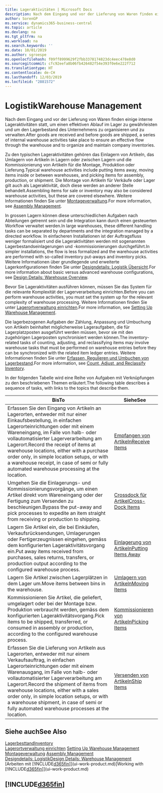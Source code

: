 ```yaml
---
title: Lageraktivitäten | Microsoft Docs
description: Nach dem Eingang und vor der Lieferung von Waren finden einige interne Lageraktivitäten statt, um einen effektiven Ablauf im Lager zu gewährleisten und um den Lagerbestand des Unternehmens zu organisieren und zu verwalten.
author: SorenGP
ms.service: dynamics365-business-central
ms.topic: article
ms.devlang: na
ms.tgt_pltfrm: na
ms.workload: na
ms.search.keywords: ''
ms.date: 10/01/2019
ms.author: sgroespe
ms.openlocfilehash: f09ff8999629f2fbb3378174823dc4eec478e8d0
ms.sourcegitcommit: cfc92eefa8b06fb426482f54e393f0e6e222f712
ms.translationtype: HT
ms.contentlocale: de-CH
ms.lasthandoff: 12/03/2019
ms.locfileid: "2881572"
---
```

# <a name="warehouse-management"></a><span data-ttu-id="9d9cd-103">Logistik</span><span class="sxs-lookup"><span data-stu-id="9d9cd-103">Warehouse Management</span></span>
<span data-ttu-id="9d9cd-104">Nach dem Eingang und vor der Lieferung von Waren finden einige interne Lageraktivitäten statt, um einen effektiven Ablauf im Lager zu gewährleisten und um den Lagerbestand des Unternehmens zu organisieren und zu verwalten.</span><span class="sxs-lookup"><span data-stu-id="9d9cd-104">After goods are received and before goods are shipped, a series of internal warehouse activities take place to ensure an effective flow through the warehouse and to organize and maintain company inventories.</span></span>

<span data-ttu-id="9d9cd-105">Zu den typischen Lageraktivitäten gehören das Einlagern von Artikeln, das Umlagern von Artikeln in Lagern oder zwischen Lagern und die Kommissionierung von Artikeln für die Montage, Produktion oder Lieferung.</span><span class="sxs-lookup"><span data-stu-id="9d9cd-105">Typical warehouse activities include putting items away, moving items inside or between warehouses, and picking items for assembly, production, or shipment.</span></span> <span data-ttu-id="9d9cd-106">Die Montage von Artikeln für Verkäufe oder Lager gilt auch als Lageraktivität, doch diese werden an anderer Stelle behandelt.</span><span class="sxs-lookup"><span data-stu-id="9d9cd-106">Assembling items for sale or inventory may also be considered warehouse activities, but these are covered elsewhere.</span></span> <span data-ttu-id="9d9cd-107">Weitere Informationen finden Sie unter [Montageverwaltung](assembly-assemble-items.md).</span><span class="sxs-lookup"><span data-stu-id="9d9cd-107">For more information, see [Assembly Management](assembly-assemble-items.md).</span></span>  

<span data-ttu-id="9d9cd-108">In grossen Lagern können diese unterschiedlichen Aufgaben nach Abteilungen getrennt sein und die Integration kann durch einen gesteuerten Workflow verwaltet werden.</span><span class="sxs-lookup"><span data-stu-id="9d9cd-108">In large warehouses, these different handling tasks can be separated by departments and the integration managed by a directed workflow.</span></span> <span data-ttu-id="9d9cd-109">In einfacheren Installationen ist der Auftragsfluss weniger formalisiert und die Lageraktivitäten werden mit sogenannten Lagerbestandseinlagerungen und -kommissionierungen durchgeführt.</span><span class="sxs-lookup"><span data-stu-id="9d9cd-109">In simpler installations, the flow is less formalized and the warehouse activities are performed with so-called inventory put-aways and inventory picks.</span></span> <span data-ttu-id="9d9cd-110">Weitere Informationen über grundlegende und erweiterte Lagerkonfigurationen finden Sie unter [Designdetails: Logistik Übersicht](design-details-warehouse-overview.md).</span><span class="sxs-lookup"><span data-stu-id="9d9cd-110">For more information about basic versus advanced warehouse configurations, see [Design Details: Warehouse Overview](design-details-warehouse-overview.md).</span></span>

<span data-ttu-id="9d9cd-111">Bevor Sie Lageraktivitäten ausführen können, müssen Sie das System für die relevante Komplexität der Lagerverarbeitung einrichten.</span><span class="sxs-lookup"><span data-stu-id="9d9cd-111">Before you can perform warehouse activities, you must set the system up for the relevant complexity of warehouse processing.</span></span> <span data-ttu-id="9d9cd-112">Weitere Informationen finden Sie unter [Lagerortverwaltung einrichten](warehouse-setup-warehouse.md).</span><span class="sxs-lookup"><span data-stu-id="9d9cd-112">For more information, see [Setting Up Warehouse Management](warehouse-setup-warehouse.md).</span></span>

<span data-ttu-id="9d9cd-113">Die lagerbezogenen Aufgaben der Zählung, Anpassung und Umbuchung von Artikeln beinhaltet möglicherweise Lageraufgaben, die für Lagerplatzposten ausgeführt werden müssen, bevor sie mit den zugehörigen Lagerposten synchronisiert werden können.</span><span class="sxs-lookup"><span data-stu-id="9d9cd-113">The inventory-related tasks of counting, adjusting, and reclassifying items may involve warehouse tasks that must be performed on warehouse entries before they can be synchronized with the related item ledger entries.</span></span> <span data-ttu-id="9d9cd-114">Weitere Informationen finden Sie unter [Erfassen, Regulieren und Umbuchen von Lagerbestand](inventory-how-count-adjust-reclassify.md).</span><span class="sxs-lookup"><span data-stu-id="9d9cd-114">For more information, see [Count, Adjust, and Reclassify Inventory](inventory-how-count-adjust-reclassify.md).</span></span>

 <span data-ttu-id="9d9cd-115">In der folgenden Tabelle wird eine Reihe von Aufgaben mit Verknüpfungen zu den beschriebenen Themen erläutert.</span><span class="sxs-lookup"><span data-stu-id="9d9cd-115">The following table describes a sequence of tasks, with links to the topics that describe them.</span></span>   

|<span data-ttu-id="9d9cd-116">**Bis**</span><span class="sxs-lookup"><span data-stu-id="9d9cd-116">**To**</span></span>|<span data-ttu-id="9d9cd-117">**Siehe**</span><span class="sxs-lookup"><span data-stu-id="9d9cd-117">**See**</span></span>|  
|------------|-------------|  
|<span data-ttu-id="9d9cd-118">Erfassen Sie den Eingang von Artikeln an Lagerorten, entweder mit nur einer Einkaufsbestellung, in einfachen Lagerorteinrichtungen oder mit einem Wareneingang, im Falle von halb- oder vollautomatisierter Lagerverarbeitung am Lagerort.</span><span class="sxs-lookup"><span data-stu-id="9d9cd-118">Record the receipt of items at warehouse locations, either with a purchase order only, in simple location setups, or with a warehouse receipt, in case of semi or fully automated warehouse processing at the location.</span></span>|[<span data-ttu-id="9d9cd-119">Empfangen von Artikeln</span><span class="sxs-lookup"><span data-stu-id="9d9cd-119">Receive Items</span></span>](warehouse-how-receive-items.md)|
|<span data-ttu-id="9d9cd-120">Umgehen Sie die Einlagerungs- und Kommissionierungsvorgänge, um einen Artikel direkt vom Wareneingang oder der Fertigung zum Versenden zu beschleunigen.</span><span class="sxs-lookup"><span data-stu-id="9d9cd-120">Bypass the put-away and pick processes to expedite an item straight from receiving or production to shipping.</span></span>|[<span data-ttu-id="9d9cd-121">Crossdock für Artikel</span><span class="sxs-lookup"><span data-stu-id="9d9cd-121">Cross-Dock Items</span></span>](warehouse-how-to-cross-dock-items.md)|    
|<span data-ttu-id="9d9cd-122">Lagern Sie Artikel ein, die bei Einkäufen, Verkaufsrücksendungen, Umlagerungen oder Fertigerzeugnissen eingehen, gemäss dem konfigurierten Lageraktivitätsvorgang ein.</span><span class="sxs-lookup"><span data-stu-id="9d9cd-122">Put away items received from purchases, sales returns, transfers, or production output according to the configured warehouse process.</span></span>|[<span data-ttu-id="9d9cd-123">Einlagerung von Artikeln</span><span class="sxs-lookup"><span data-stu-id="9d9cd-123">Putting Items Away</span></span>](warehouse-put-away-items.md)|
|<span data-ttu-id="9d9cd-124">Lagern Sie Artikel zwischen Lagerplätzen in dem Lager um.</span><span class="sxs-lookup"><span data-stu-id="9d9cd-124">Move items between bins in the warehouse.</span></span>|[<span data-ttu-id="9d9cd-125">Umlagern von Artikeln</span><span class="sxs-lookup"><span data-stu-id="9d9cd-125">Moving Items</span></span>](warehouse-move-items.md)|
|<span data-ttu-id="9d9cd-126">Kommissionieren Sie Artikel, die geliefert, umgelagert oder bei der Montage bzw. Produktion verbraucht werden, gemäss dem konfigurierten Lageraktivitätsvorgang.</span><span class="sxs-lookup"><span data-stu-id="9d9cd-126">Pick items to be shipped, transferred, or consumed in assembly or production, according to the configured warehouse process.</span></span>|[<span data-ttu-id="9d9cd-127">Kommissionieren von Artikeln</span><span class="sxs-lookup"><span data-stu-id="9d9cd-127">Picking Items</span></span>](warehouse-pick-items.md)|
|<span data-ttu-id="9d9cd-128">Erfassen Sie die Lieferung von Artikeln aus Lagerorten, entweder mit nur einem Verkaufsauftrag, in einfachen Lagerorteinrichtungen oder mit einem Warenausgang, im Falle von halb- oder vollautomatisierter Lagerverarbeitung am Lagerort.</span><span class="sxs-lookup"><span data-stu-id="9d9cd-128">Record the shipment of items from warehouse locations, either with a sales order only, in simple location setups, or with a warehouse shipment, in case of semi or fully automated warehouse processes at the location.</span></span>|[<span data-ttu-id="9d9cd-129">Versenden von Artikeln</span><span class="sxs-lookup"><span data-stu-id="9d9cd-129">Ship Items</span></span>](warehouse-how-ship-items.md)|  

## <a name="see-also"></a><span data-ttu-id="9d9cd-130">Siehe auch</span><span class="sxs-lookup"><span data-stu-id="9d9cd-130">See Also</span></span>  
[<span data-ttu-id="9d9cd-131">Lagerbesttand</span><span class="sxs-lookup"><span data-stu-id="9d9cd-131">Inventory</span></span>](inventory-manage-inventory.md)  
<span data-ttu-id="9d9cd-132">[Lagerortverwaltung einrichten](warehouse-setup-warehouse.md)   </span><span class="sxs-lookup"><span data-stu-id="9d9cd-132">[Setting Up Warehouse Management](warehouse-setup-warehouse.md)   </span></span>  
<span data-ttu-id="9d9cd-133">[Montageverwaltung](assembly-assemble-items.md)  </span><span class="sxs-lookup"><span data-stu-id="9d9cd-133">[Assembly Management](assembly-assemble-items.md)  </span></span>  
[<span data-ttu-id="9d9cd-134">Designdetails: Logistik</span><span class="sxs-lookup"><span data-stu-id="9d9cd-134">Design Details: Warehouse Management</span></span>](design-details-warehouse-management.md)  
<span data-ttu-id="9d9cd-135">[Arbeiten mit [!INCLUDE[d365fin](includes/d365fin_md.md)]](ui-work-product.md)</span><span class="sxs-lookup"><span data-stu-id="9d9cd-135">[Working with [!INCLUDE[d365fin](includes/d365fin_md.md)]](ui-work-product.md)</span></span>  

## [!INCLUDE[d365fin](includes/free_trial_md.md)]  
